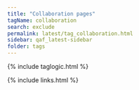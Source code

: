 ```yaml
---
title: "Collaboration pages"
tagName: collaboration
search: exclude
permalink: latest/tag_collaboration.html
sidebar: qaf_latest-sidebar
folder: tags
---
```

{% include taglogic.html %}

{% include links.html %}
